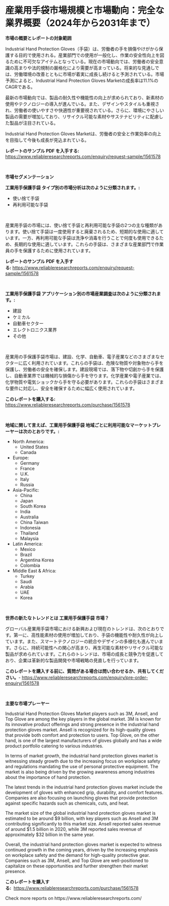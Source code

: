 <p><h1>産業用手袋市場規模と市場動向：完全な業界概要（2024年から2031年まで）</h1></p><p><strong>市場の概要とレポートの対象範囲</strong></p>
<p><p>Industrial Hand Protection Gloves（手袋）は、労働者の手を損傷やけがから保護する目的で使用される。産業部門での使用が一般化し、作業の安全性向上を図るために不可欠なアイテムとなっている。現在の市場動向では、労働者の安全意識の高まりや法的規制の厳格化により需要が高まっている。将来的な見通しでは、労働環境の改善とともに市場が着実に成長し続けると予測されている。市場予測によると、Industrial Hand Protection Gloves Marketの成長率は11.1%のCAGRである。</p><p>最新の市場動向では、製品の耐久性や機能性の向上が求められており、新素材の使用やテクノロジーの導入が進んでいる。また、デザインやスタイルも重視され、労働者の使いやすさや快適性が重要視されている。さらに、環境にやさしい製品の需要が増加しており、リサイクル可能な素材やサステナビリティに配慮した製品が注目されている。</p><p>Industrial Hand Protection Gloves Marketは、労働者の安全と作業効率の向上を目指して今後も成長が見込まれている。</p></p>
<p><strong>レポートのサンプル PDF を入手する:</strong> <a href="https://www.reliableresearchreports.com/enquiry/request-sample/1561578">https://www.reliableresearchreports.com/enquiry/request-sample/1561578</a></p>
<p>&nbsp;</p>
<p><strong>市場セグメンテーション</strong></p>
<p><strong>工業用手保護手袋 タイプ別の市場分析は次のように分類されます。:</strong></p>
<p><ul><li>使い捨て手袋</li><li>再利用可能な手袋</li></ul></p>
<p>&nbsp;</p>
<p><p>産業用手袋の市場には、使い捨て手袋と再利用可能な手袋の2つの主な種類があります。使い捨て手袋は一度使用すると廃棄されるため、短期的な使用に適しています。一方、再利用可能な手袋は洗浄や消毒を行うことで何度も使用できるため、長期的な使用に適しています。これらの手袋は、さまざまな産業部門で作業員の手を保護するために使用されています。</p></p>
<p><strong>レポートのサンプル PDF を入手する:</strong>&nbsp;<a href="https://www.reliableresearchreports.com/enquiry/request-sample/1561578">https://www.reliableresearchreports.com/enquiry/request-sample/1561578</a></p>
<p>&nbsp;</p>
<p><strong> 工業用手保護手袋 アプリケーション別の市場産業調査は次のように分類されます。:</strong></p>
<p><ul><li>建設</li><li>ケミカル</li><li>自動車セクター</li><li>エレクトロニクス業界</li><li>その他</li></ul></p>
<p>&nbsp;</p>
<p><p>産業用の手保護手袋市場は、建設、化学、自動車、電子産業などのさまざまなセクターに広く利用されています。これらの手袋は、危険な物質や対象物から手を保護し、労働者の安全を確保します。建設現場では、落下物や切創から手を保護し、自動車業界では機械的な損傷から手を守ります。化学産業や電子産業では、化学物質や電気ショックから手を守る必要があります。これらの手袋はさまざまな要件に対応し、安全を確保するために幅広く使用されています。</p></p>
<p><strong>このレポートを購入する:</strong>&nbsp; <a href="https://www.reliableresearchreports.com/purchase/1561578">https://www.reliableresearchreports.com/purchase/1561578</a></p>
<p>&nbsp;</p>
<p><strong>地域に関して言えば、工業用手保護手袋 地域ごとに利用可能なマーケットプレーヤーは次のとおりです。:</strong></p>
<p><ul>
    <li>
        North America:
        <ul>
            <li>United States</li>
            <li>Canada</li>
        </ul>
    </li>
    <li>
        Europe:
        <ul>
            <li>Germany</li>
            <li>France</li>
            <li>U.K.</li>
            <li>Italy</li>
            <li>Russia</li>
        </ul>
    </li>
    <li>
        Asia-Pacific:
        <ul>
            <li>China</li>
            <li>Japan</li>
            <li>South Korea</li>
            <li>India</li>
            <li>Australia</li>
            <li>China Taiwan</li>
            <li>Indonesia</li>
            <li>Thailand</li>
            <li>Malaysia</li>
        </ul>
    </li>
    <li>
        Latin America:
        <ul>
            <li>Mexico</li>
            <li>Brazil</li>
            <li>Argentina Korea</li>
            <li>Colombia</li>
        </ul>
    </li>
    <li>
        Middle East & Africa:
        <ul>
            <li>Turkey</li>
            <li>Saudi</li>
            <li>Arabia</li>
            <li>UAE</li>
            <li>Korea</li>
        </ul>
    </li>
    </ul></p>
<p>&nbsp;</p>
<p><strong>世界の新たなトレンドとは 工業用手保護手袋 市場？</strong></p>
<p><p>グローバル産業用手袋市場における新興および現在のトレンドは、次のとおりです。第一に、高性能素材の使用が増加しており、手袋の機能性や耐久性が向上しています。また、スマートテクノロジーの統合やデザインの多様化も進んでいます。さらに、持続可能性への関心が高まり、再生可能な素材やリサイクル可能な製品が求められています。これらのトレンドは、市場の成長と競争力を促進しており、企業は革新的な製品開発や市場戦略の見直しを行っています。</p></p>
<p><strong>このレポートを購入する前に、質問がある場合は問い合わせるか、共有してください。</strong>- <a href="https://www.reliableresearchreports.com/enquiry/pre-order-enquiry/1561578">https://www.reliableresearchreports.com/enquiry/pre-order-enquiry/1561578</a></p>
<p>&nbsp;</p>
<p><strong>主要な市場プレーヤー</strong></p>
<p><p>Industrial Hand Protection Gloves Market players such as 3M, Ansell, and Top Glove are among the key players in the global market. 3M is known for its innovative product offerings and strong presence in the industrial hand protection gloves market. Ansell is recognized for its high-quality gloves that provide both comfort and protection to users. Top Glove, on the other hand, is one of the largest manufacturers of gloves globally and has a wide product portfolio catering to various industries.</p><p>In terms of market growth, the industrial hand protection gloves market is witnessing steady growth due to the increasing focus on workplace safety and regulations mandating the use of personal protective equipment. The market is also being driven by the growing awareness among industries about the importance of hand protection.</p><p>The latest trends in the industrial hand protection gloves market include the development of gloves with enhanced grip, durability, and comfort features. Companies are also focusing on launching gloves that provide protection against specific hazards such as chemicals, cuts, and heat.</p><p>The market size of the global industrial hand protection gloves market is estimated to be around $9 billion, with key players such as Ansell and 3M contributing significantly to this market size. Ansell reported sales revenue of around $1.5 billion in 2020, while 3M reported sales revenue of approximately $32 billion in the same year.</p><p>Overall, the industrial hand protection gloves market is expected to witness continued growth in the coming years, driven by the increasing emphasis on workplace safety and the demand for high-quality protective gear. Companies such as 3M, Ansell, and Top Glove are well-positioned to capitalize on these opportunities and further strengthen their market presence.</p></p>
<p><strong>このレポートを購入する:</strong>&nbsp;&nbsp;<a href="https://www.reliableresearchreports.com/purchase/1561578">https://www.reliableresearchreports.com/purchase/1561578</a></p>
<p>Check more reports on https://www.reliableresearchreports.com/</p>